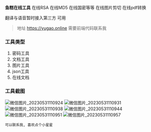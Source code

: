 **鱼糕在线工具**
在线RSA 在线MD5 在线国密等等
在线图片剪切
在线pdf转换

翻译与语音暂时接入第三方 可用
> 地址 https://yugao.online
> 需要前端代码联系我
### 工具类型

1. 密码工具
2. 文档工具
3. 图片工具
4. json工具
5. 在线文档
###  工具截图
![微信图片_20230531110924](https://github.com/fundave/yugaofan/assets/86148638/4f3a8482-baa1-4236-bda2-85c686f28853)
![微信图片_20230531110931](https://github.com/fundave/yugaofan/assets/86148638/380aa11a-1f04-4218-becd-90fab056954c)
![微信图片_20230531110938](https://github.com/fundave/yugaofan/assets/86148638/151d18b9-5cd6-44db-ac44-410fe147ee9a)
![微信图片_20230531110944](https://github.com/fundave/yugaofan/assets/86148638/d46cf49a-18f5-4139-9284-152c8b7e36f6)
![微信图片_20230531110951](https://github.com/fundave/yugaofan/assets/86148638/1caa64e2-08a3-476e-9d44-fdf3da61d53e)
![微信图片_20230531110957](https://github.com/fundave/yugaofan/assets/86148638/383c249d-f302-4d57-868c-6e00a2c109b5)



`可以联系我, 喜欢点个小星星`
